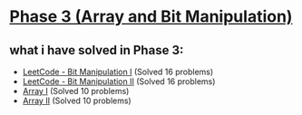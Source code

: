 # [Phase 3 (Array and Bit Manipulation)](https://github.com/cs-MohamedAyman/Problem-Solving-Training/blob/master/level-1/leetcode/array-bit-manipulation.md)
## what i have solved in Phase 3:
- [LeetCode - Bit Manipulation I](https://github.com/MostafaOsmanFathi/Java-Problem-Solving/tree/main/src/main/java/git/JavaProblemSolving/LevelOne/Leetcode/Phase3/BitManipulation1) (Solved 16 problems)
- [LeetCode - Bit Manipulation II](https://github.com/MostafaOsmanFathi/Java-Problem-Solving/tree/main/src/main/java/git/JavaProblemSolving/LevelOne/Leetcode/Phase3/BitManipulation2) (Solved 16 problems)
- [Array I](https://github.com/MostafaOsmanFathi/Java-Problem-Solving/tree/main/src/main/java/git/JavaProblemSolving/LevelOne/Leetcode/Phase3/ArrayI) (Solved 10 problems)
- [Array II](https://github.com/MostafaOsmanFathi/Java-Problem-Solving/tree/main/src/main/java/git/JavaProblemSolving/LevelOne/Leetcode/Phase3/ArrayII) (Solved 10 problems)

